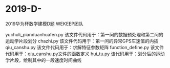 # 2019-D-
2019华为杯数学建模D题 WEKEEP团队

yuchuli_pianduanhuafen.py  该文件代码用于：第一问的数据预处理和第二问的运动学片段划分
chazhi.py  该文件代码用于：第一问的异常GPS车速值的内插
qiu_canshu.py   该文件代码用于：求解特征参数矩阵
function_define.py  该文件代码用于：qiu_canshu.py文件的函数定义
hui_tu.py  该代码用于：划分后的运动学片段，绘制其中的一段速度时间曲线
